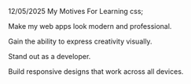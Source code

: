 12/05/2025
My Motives For Learning css;

Make my web apps look modern and professional.

Gain the ability to express creativity visually.

Stand out as a developer.

Build responsive designs that work across all devices.
